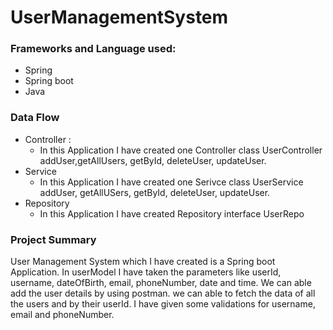 # UserManagementSystem
### Frameworks and Language used:
* Spring
* Spring boot
* Java
### Data Flow
* Controller :
  * In this Application I have created one Controller class UserController 
    addUser,getAllUsers, getById, deleteUser, updateUser.
* Service
  * In this Application I have created one Serivce class UserService
   addUser, getAllUSers, getById, deleteUser, updateUser.
* Repository
  * In this Application I have created Repository interface UserRepo
### Project Summary
User Management System which I have created is a Spring boot Application.
In userModel I have taken the parameters like userId, username, dateOfBirth, email, phoneNumber, date and time.
We can able add the user details by using postman. 
we can able to fetch the data of all the users and by their userId.
I have given some validations for username, email and phoneNumber.
